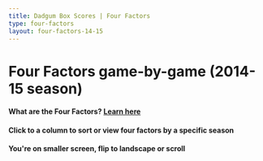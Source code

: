 ```yaml
---
title: Dadgum Box Scores | Four Factors
type: four-factors
layout: four-factors-14-15
---
```


# Four Factors game-by-game (2014-15 season)

#### What are the Four Factors? [Learn here](https://cbbstatshelp.com/four-factors/intro/)

<h4 class="jalek" >Click to a column to sort or view four factors by a specific season</h4> 

<h4 class="d-sm-none">You're on smaller screen, flip to landscape or scroll</h4>